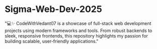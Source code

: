 # Sigma-Web-Dev-2025
 "💻✨ CodeWithVedant07 is a showcase of full-stack web development projects using modern frameworks and tools. From robust backends to sleek, responsive frontends, this repository highlights my passion for building scalable, user-friendly applications."
